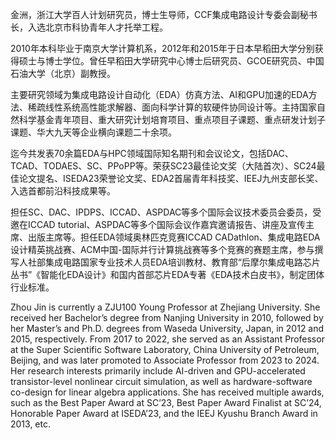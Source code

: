 金洲，浙江大学百人计划研究员，博士生导师，CCF集成电路设计专委会副秘书长，入选北京市科协青年人才托举工程。

2010年本科毕业于南京大学计算机系，2012年和2015年于日本早稻田大学分别获得硕士与博士学位。曾任早稻田大学研究中心博士后研究员、GCOE研究员、中国石油大学（北京）副教授。

主要研究领域为集成电路设计自动化（EDA）仿真方法、AI和GPU加速的EDA方法、稀疏线性系统高性能求解器、面向科学计算的软硬件协同设计等。主持国家自然科学基金青年项目、重大研究计划培育项目、重点项目子课题、重点研发计划子课题、华大九天等企业横向课题二十余项。

迄今共发表70余篇EDA与HPC领域国际知名期刊和会议论文，包括DAC、TCAD、TODAES、SC、PPoPP等。荣获SC23最佳论文奖（大陆首次）、SC24最佳论文提名、ISEDA23荣誉论文奖、EDA2首届青年科技奖、IEEJ九州支部长奖、入选首都前沿科技成果等。

担任SC、DAC、IPDPS、ICCAD、ASPDAC等多个国际会议技术委员会委员，受邀在ICCAD tutorial、ASPDAC等多个国际会议作嘉宾邀请报告、讲座及宣传主席、出版主席等。担任EDA领域奥林匹克竞赛ICCAD CADathlon、集成电路EDA设计精英挑战赛、ACM中国-国际并行计算挑战赛等多个竞赛的赛题主席，参与撰写人社部集成电路国家专业技术人员EDA培训教材、教育部“后摩尔集成电路芯片丛书”《智能化EDA设计》和国内首部芯片EDA专著《EDA技术白皮书》，制定团体行业标准。


Zhou Jin is currently a ZJU100 Young Professor at Zhejiang University. She received her Bachelor’s degree from Nanjing University in 2010, followed by her Master’s and Ph.D. degrees from Waseda University, Japan, in 2012 and 2015, respectively. From 2017 to 2022, she served as an Assistant Professor at the Super Scientific Software Laboratory, China University of Petroleum, Beijing, and was later promoted to Associate Professor from 2023 to 2024. Her research interests primarily include AI-driven and GPU-accelerated transistor-level nonlinear circuit simulation, as well as hardware-software co-design for linear algebra applications. She has received multiple awards, such as the Best Paper Award at SC’23, Best Paper Award Finalist at SC’24, Honorable Paper Award at ISEDA’23,  and the IEEJ Kyushu Branch Award in 2013, etc.
